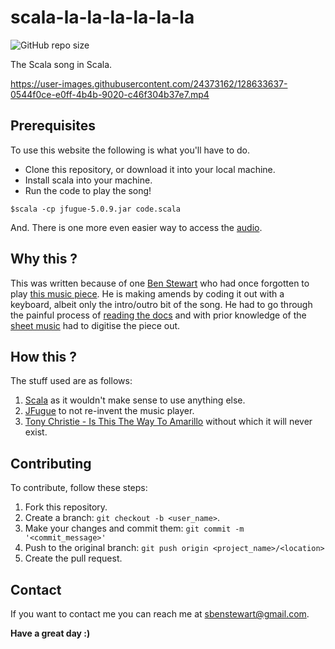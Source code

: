 # scala-la-la-la-la-la-la

![GitHub repo size](https://img.shields.io/github/repo-size/sbenstewart/scala-la-la-la-la-la-la)

The Scala song in Scala.

https://user-images.githubusercontent.com/24373162/128633637-0544f0ce-e0ff-4b4b-9020-c46f304b37e7.mp4

## Prerequisites

To use this website the following is what you'll have to do.

* Clone this repository, or download it into your local machine.
* Install scala into your machine.
* Run the code to play the song!
```code
$scala -cp jfugue-5.0.9.jar code.scala
```

And. There is one more even easier way to access the [audio](audio.mp3).

## Why this ?

This was written because of one [Ben Stewart](https://sbenstewart.in/) who had once forgotten to play [this music piece](sheet.pdf). He is making amends by coding it out with a keyboard, albeit only the intro/outro bit of the song. He had  to go through the painful process of [reading the docs](docs.pdf) and with prior knowledge of the [sheet music](mapping.jpg) had to digitise the piece out.

## How this ?

The stuff used are as follows:

1. [Scala](https://www.scala-lang.org/) as it wouldn't make sense to use anything else.
2. [JFugue](http://www.jfugue.org/) to not re-invent the music player.
3. [Tony Christie - Is This The Way To Amarillo](https://youtu.be/qn0iP1pAr_4?t=128) without which it will never exist.

## Contributing
To contribute, follow these steps:

1. Fork this repository.
2. Create a branch: `git checkout -b <user_name>`.
3. Make your changes and commit them: `git commit -m '<commit_message>'`
4. Push to the original branch: `git push origin <project_name>/<location>`
5. Create the pull request.

## Contact

If you want to contact me you can reach me at <sbenstewart@gmail.com>. 

**Have a great day :)**
